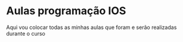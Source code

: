 ﻿# Aulas programação IOS

 Aqui vou colocar todas as minhas aulas que foram e serão realizadas durante o curso

